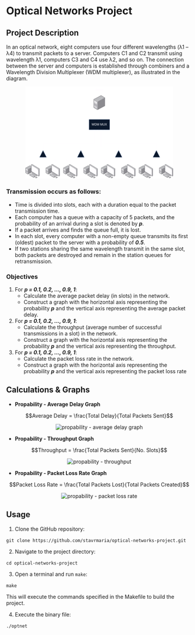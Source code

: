 # Optical Networks Project

## Project Description
In an optical network, eight computers use four different wavelengths (λ1 – λ4) to transmit packets to a server. Computers C1 and C2 transmit using wavelength λ1, computers C3 and C4 use λ2, and so on. The connection between the server and computers is established through combiners and a Wavelength Division Multiplexer (WDM multiplexer), as illustrated in the diagram.

<p align="center">
<img src="opt-net.png" alt="network topology" width="400"/>
</p>

### Transmission occurs as follows:
- Time is divided into slots, each with a duration equal to the packet transmission time.
- Each computer has a queue with a capacity of 5 packets, and the probability of an arrival during a slot is denoted by ***p***.
- If a packet arrives and finds the queue full, it is lost.
- In each slot, every computer with a non-empty queue transmits its first (oldest) packet to the server with a probability of ***0.5***. 
- If two stations sharing the same wavelength transmit in the same slot, both packets are destroyed and remain in the station queues for retransmission.

### Objectives
1. For ***p = 0.1, 0.2, ..., 0.9, 1***:
    - Calculate the average packet delay (in slots) in the network.
    - Construct a graph with the horizontal axis representing the probability ***p*** and the vertical axis representing the average packet delay.
2. For ***p = 0.1, 0.2, ..., 0.9, 1***:
    - Calculate the throughput (average number of successful transmissions in a slot) in the network.
    - Construct a graph with the horizontal axis representing the probability ***p*** and the vertical axis representing the throughput.
3. For ***p = 0.1, 0.2, ..., 0.9, 1***:
    - Calculate the packet loss rate in the network.
    - Construct a graph with the horizontal axis representing the probability ***p*** and the vertical axis representing the packet loss rate

## Calculations & Graphs
- **Propability - Average Delay Graph**
```math
Average Delay = \frac{Total Delay}{Total Packets Sent}
```
<p align="center">
<img src="https://quicklatex.com/cache3/06/ql_c5b7539a7159e14a09920d6c671d4f06_l3.png" alt="propability - average delay graph" width="350"/>
</p>

- **Propability - Throughput Graph**
```math
Throughput = \frac{Total Packets Sent}{No. Slots}
```
<p align="center">
<img src="https://quicklatex.com/cache3/37/ql_0660c2e56cb54abec1407362b6f3b037_l3.png" alt="propability - throughput" width="350"/>
</p>

- **Propability - Packet Loss Rate Graph**
```math
Packet Loss Rate = \frac{Total Packets Lost}{Total Packets Created}
```
<p align="center">
<img src="https://quicklatex.com/cache3/be/ql_124e5f170949e8f9ff16400c3ef9cebe_l3.png" alt="propability - packet loss rate" width="350"/>
</p>

## Usage
1. Clone the GitHub repository:
```
git clone https://github.com/stavrmaria/optical-networks-project.git
```

2. Navigate to the project directory:
```
cd optical-networks-project
```

3. Open a terminal and run `make`:
```
make
```
This will execute the commands specified in the Makefile to build the project. 

4. Execute the binary file:
```
./optnet
```
